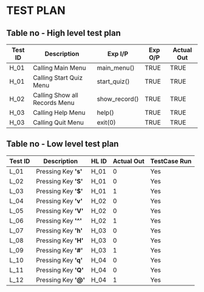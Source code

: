 # TEST PLAN

## Table no - High level test plan

| **Test ID** | **Description**                                              | **Exp I/P** | **Exp O/P** | **Actual Out** | 
|-------------|--------------------------------------------------------------|-------------|-------------|----------------|
|  H_01       |Calling Main Menu|main_menu()|TRUE|TRUE|
|  H_01       |Calling Start Quiz Menu|start_quiz()|TRUE|TRUE|
|  H_02       |Calling Show all Records Menu|show_record()|TRUE|TRUE|
|  H_03       |Calling Help Menu|help()|TRUE|TRUE|
|  H_03       |Calling Quit Menu|exit(0)|TRUE|TRUE|


## Table no - Low level test plan

| **Test ID** | **Description**                                              |HL ID| **Actual Out** |**TestCase Run**  |    
|-------------|--------------------------------------------------------------|-----|------------------|------------------|
|  L_01       |Pressing Key **'s'** |H_01|0|Yes |
|  L_02       |Pressing Key **'S'** |H_01|0|Yes |
|  L_03       |Pressing Key **'$'** |H_01|1|Yes |
|  L_04       |Pressing Key **'v'** |H_02|0|Yes |
|  L_05       |Pressing Key **'V'** |H_02|0|Yes |
|  L_06       |Pressing Key **'^'** |H_02|1|Yes |
|  L_07       |Pressing Key **'h'** |H_03|0|Yes |
|  L_08       |Pressing Key **'H'** |H_03|0|Yes |
|  L_09       |Pressing Key **'#'** |H_03|1|Yes |
|  L_10       |Pressing Key **'q'** |H_04|0|Yes |
|  L_11       |Pressing Key **'Q'** |H_04|0|Yes |
|  L_12       |Pressing Key **'@'** |H_04|1|Yes |